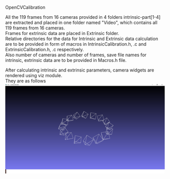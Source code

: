 OpenCVCalibration

All the 119 frames from 16 cameras provided in 4 folders intrinsic-part[1-4] are extracted and placed in one folder named "Video", which contains all 119 frames from 16 cameras.<br/>
Frames for extrinsic data are placed in Extrinsic folder. <br/>
Relative directories for the data for Intrinsic and Extrinsic data calculation are to be provided in form of macros in IntrinsicCalibration.h, .c and ExtrinsicCalibration.h, .c respectively.<br/>
Also number of cameras and number of frames, save file names for intrinsic, extrinsic data are to be provided in Macros.h file.<br/>

After calculating intrinsic and extrinsic parameters, camera widgets are rendered using viz module. <br/>
They are as follows
![alt text](https://github.com/Adarsh-S9/OpenCVCalibration/blob/master/Result/Cameras.png)

